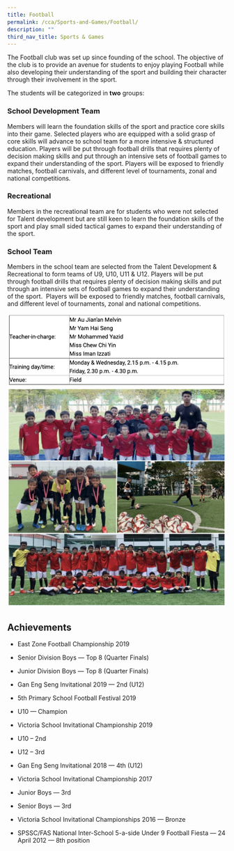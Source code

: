 ```yaml
---
title: Football
permalink: /cca/Sports-and-Games/Football/
description: ""
third_nav_title: Sports & Games
---
```

The Football club was set up since founding of the school. The objective of the club is to provide an avenue for students to enjoy playing Football while also developing their understanding of the sport and building their character through their involvement in the sport. 

The students will be categorized in **two** groups:


### **School Development Team**

Members will learn the foundation skills of the sport and practice core skills into their game. Selected players who are equipped with a solid grasp of core skills will advance to school team for a more intensive & structured education. Players will be put through football drills that requires plenty of decision making skills and put through an intensive sets of football games to expand their understanding of the sport. Players will be exposed to friendly matches, football carnivals, and different level of tournaments, zonal and national competitions. 

### **Recreational** 

Members in the recreational team are for students who were not selected for Talent development but are still keen to learn the foundation skills of the sport and play small sided tactical games to expand their understanding of the sport.

  

### **School Team**

Members in the school team are selected from the Talent Development & Recreational to form teams of U9, U10, U11 & U12. Players will be put through football drills that requires plenty of decision making skills and put through an intensive sets of football games to expand their understanding of the sport.  Players will be exposed to friendly matches, football carnivals, and different level of tournaments, zonal and national competitions.

![](/images/football.png)
![](/images/football2.png)

Achievements
------------

*   East Zone Football Championship 2019

*   Senior Division Boys — Top 8 (Quarter Finals)
*   Junior Division Boys — Top 8 (Quarter Finals)

*   Gan Eng Seng Invitational 2019 — 2nd (U12)
*   5th Primary School Football Festival 2019

*   U10 — Champion

*   Victoria School Invitational Championship 2019

*   U10 – 2nd
*   U12 – 3rd

*   Gan Eng Seng Invitational 2018 — 4th (U12)
*   Victoria School Invitational Championship 2017

*   Junior Boys — 3rd
*   Senior Boys — 3rd

*   Victoria School Invitational Championships 2016 — Bronze
*   SPSSC/FAS National Inter-School 5-a-side Under 9 Football Fiesta — 24 April 2012 — 8th position